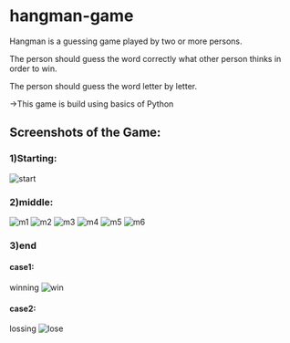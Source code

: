 # hangman-game

Hangman is a guessing game played by two or more persons.


The person should guess the word correctly what other person thinks in order to win.


The person should guess the word letter by letter.



->This game is build using basics of Python

## Screenshots of the Game:


### 1)Starting:
![start](https://user-images.githubusercontent.com/89832451/210499750-80adb533-0f36-4239-ae8b-56c44c7a3300.png)

### 2)middle:
![m1](https://user-images.githubusercontent.com/89832451/210499857-7993fdc0-a7ab-47ee-b7ef-9347500485fe.png)
![m2](https://user-images.githubusercontent.com/89832451/210499866-8847a7ae-b8d9-4191-b8aa-10bd2a7b7dd6.png)
![m3](https://user-images.githubusercontent.com/89832451/210499876-77d57ac0-3575-4479-a97b-f3bd2fb06bf6.png)
![m4](https://user-images.githubusercontent.com/89832451/210499888-376b901a-2c42-47ea-97c8-fe29beb43ae3.png)
![m5](https://user-images.githubusercontent.com/89832451/210499894-87e6c09a-602a-48ff-ae78-ab215c1534b0.png)
![m6](https://user-images.githubusercontent.com/89832451/210499901-ae6c9d75-9bb7-4fca-b5da-b1cf7f63aa8d.png)

### 3)end


#### case1:

winning
![win](https://user-images.githubusercontent.com/89832451/210499959-e3e32bb1-adeb-4055-942b-6d3ff62b274b.png)

#### case2:

lossing
![lose](https://user-images.githubusercontent.com/89832451/210499999-9eaade41-ba9d-42f0-b2f7-72d29ba0b6eb.png)
